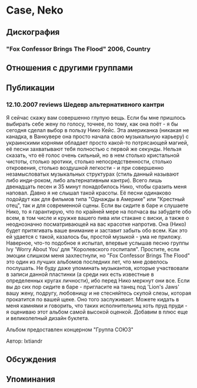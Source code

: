 # Case, Neko



## Дискография

### "Fox Confessor Brings The Flood" 2006, Country




## Отношения с другими группами


## Публикации

### 12.10.2007 reviews Шедевр альтернативного кантри

<P>Я сейчас скажу вам совершенно глупую вещь. Если бы мне пришлось выбирать себе жену по голосу, точнее, по тому, как она поёт - я бы сегодня сделал выбор в пользу Нико Кейс. Эта американка (никакая не канадка, в Ванкувере она просто начала свою музыкальную карьеру) с украинскими корнями обладает просто какой-то потрясающей магией, её песни захватывают тебя полностью с первой же секунды. Нельзя сказать, что её голос очень сильный, но в нем столько кристальной чистоты, столько эротики, столько непосредственности, столько откровения, столько воздушной легкости&nbsp;- и при совершенно незамысловатых музыкальных структурах (стиль данный называют либо инди-роком, либо альтернативным кантри). Всего лишь двенадцать песен и 35 минут понадобилось Нико, чтобы сразить меня наповал. Давно я не слышал такой красоты. Её песни одинаково подойдут как для фильмов типа "Однажды в Америке" или "Крестный отец", так и для современной сцены. Если вы сидите в баре и слушаете Нико, то я гарантирую, что по крайней мере на полчаса вы забудете обо всем, в том числе и кружке вашего пива или стакане с виски, а также о неоднозначно посматривающей на вас красотке напротив. Она (Нико) будет притягивать ваше внимание и заставит забыть обо всем. Как это ей удается с такой, казалось бы, простой музыкой - ума не приложу. Наверное, что-то подобное я испытал, впервые услышав песню группы Ivy 'Worry About You' для "Королевского госпиталя". Простите, если эмоции слишком меня захлестнули, но "Fox Confessor Brings The Flood" это один из лучших альбомов последних лет, что мне довелось послушать. Не буду даже упоминать музыкантов, которые участвовали в записи данной пластинки (а среди них есть известные в определенных кругах личности), ибо перед Нико меркнут они все. Если вы до сих пор сидите в баре - пригласите на танец под 'Lion's Jaws' вашу жену, подругу, любовницу и не стесняйтесь скупой слезы, которая прокатится по вашей щеке. Оно того заслуживает. Можете кидать в меня камнями и говорить, что таких исполнительниц хоть пруд пруди - я оцениваю этот альбом самой высокой оценкой. Добавим в плюс еще и великолепный дизайн буклета.</P>
<P>Альбом предоставлен концерном "Группа СОЮЗ"</P>
Автор: Ixtiandr


## Обсуждения


## Упоминания


